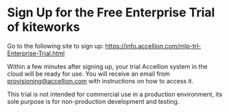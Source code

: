 # Sign Up for the Free Enterprise Trial of kiteworks  

Go to the following site to sign up:
<https://info.accellion.com/mlp-trl-Enterprise-Trial.html>  

Within a few minutes after signing up, your trial Accellion system in the cloud will be ready for use. You will receive an email from provisioning@accellion.com with instructions on how to access it.  

<aside class="notice">
  
This trial is not intended for commercial use in a production environment, its sole purpose is for non-production development and testing. </aside> 

